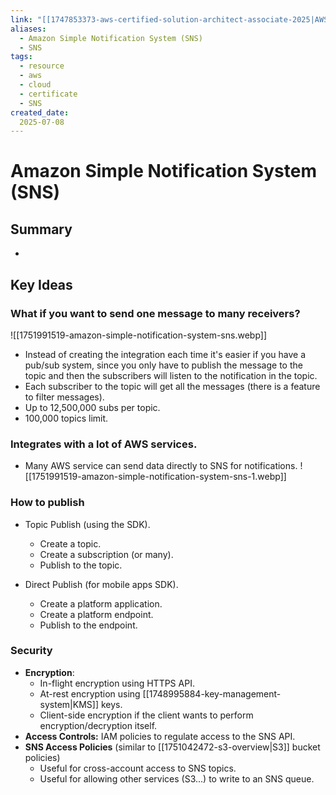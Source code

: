```yaml
---
link: "[[1747853373-aws-certified-solution-architect-associate-2025|AWS Certified Solution Architect Associate 2025]]"
aliases: 
  - Amazon Simple Notification System (SNS)
  - SNS
tags:
  - resource
  - aws
  - cloud
  - certificate
  - SNS
created_date:
  2025-07-08
---
```

# Amazon Simple Notification System (SNS)
## Summary
- 

## Key Ideas
### What if you want to send one message to many receivers?
![[1751991519-amazon-simple-notification-system-sns.webp]]

- Instead of creating the integration each time it's easier if you have a pub/sub system, since you only have to publish the message to the topic and then the subscribers will listen to the notification in the topic.
- Each subscriber to the topic will get all the messages (there is a feature to filter messages).
- Up to 12,500,000 subs per topic.
- 100,000 topics limit.

### Integrates with a lot of AWS services.
- Many AWS service can send data directly to SNS for notifications.
![[1751991519-amazon-simple-notification-system-sns-1.webp]]

### How to publish
- Topic Publish (using the SDK).
  - Create a topic.
  - Create a subscription (or many).
  - Publish to the topic.

- Direct Publish (for mobile apps SDK).
  - Create a platform application.
  - Create a platform endpoint.
  - Publish to the endpoint.

### Security
- **Encryption**:
  - In-flight encryption using HTTPS API.
  - At-rest encryption using [[1748995884-key-management-system|KMS]] keys.
  - Client-side encryption if the client wants to perform encryption/decryption itself.
- **Access Controls:** IAM policies to regulate access to the SNS API.
- **SNS Access Policies** (similar to [[1751042472-s3-overview|S3]] bucket policies)
  - Useful for cross-account access to SNS topics.
  - Useful for allowing other services (S3...) to write to an SNS queue.



